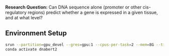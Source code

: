 **Research Question:** Can DNA sequence alone (promoter or other cis-regulatory regions) predict whether a gene is expressed in a given tissue, and at what level?

## Environment Setup 

```bash
srun --partition=gpu_devel --gres=gpu:1 --cpus-per-task=2 --mem=8G --time=01:00:00 --pty bash
conda activate dnabert2
```